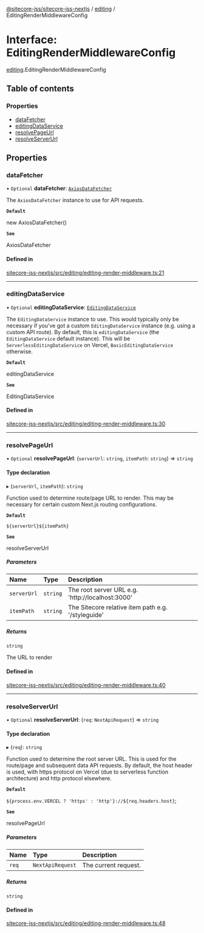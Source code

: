 [@sitecore-jss/sitecore-jss-nextjs](../README.md) / [editing](../modules/editing.md) / EditingRenderMiddlewareConfig

# Interface: EditingRenderMiddlewareConfig

[editing](../modules/editing.md).EditingRenderMiddlewareConfig

## Table of contents

### Properties

- [dataFetcher](editing.EditingRenderMiddlewareConfig.md#datafetcher)
- [editingDataService](editing.EditingRenderMiddlewareConfig.md#editingdataservice)
- [resolvePageUrl](editing.EditingRenderMiddlewareConfig.md#resolvepageurl)
- [resolveServerUrl](editing.EditingRenderMiddlewareConfig.md#resolveserverurl)

## Properties

### dataFetcher

• `Optional` **dataFetcher**: [`AxiosDataFetcher`](../classes/index.AxiosDataFetcher.md)

The `AxiosDataFetcher` instance to use for API requests.

**`Default`**

new AxiosDataFetcher()

**`See`**

AxiosDataFetcher

#### Defined in

[sitecore-jss-nextjs/src/editing/editing-render-middleware.ts:21](https://github.com/Sitecore/jss/blob/a6918b2f2/packages/sitecore-jss-nextjs/src/editing/editing-render-middleware.ts#L21)

___

### editingDataService

• `Optional` **editingDataService**: [`EditingDataService`](editing.EditingDataService.md)

The `EditingDataService` instance to use.
This would typically only be necessary if you've got a custom `EditingDataService` instance (e.g. using a custom API route).
By default, this is `editingDataService` (the `EditingDataService` default instance).
This will be `ServerlessEditingDataService` on Vercel, `BasicEditingDataService` otherwise.

**`Default`**

editingDataService

**`See`**

EditingDataService

#### Defined in

[sitecore-jss-nextjs/src/editing/editing-render-middleware.ts:30](https://github.com/Sitecore/jss/blob/a6918b2f2/packages/sitecore-jss-nextjs/src/editing/editing-render-middleware.ts#L30)

___

### resolvePageUrl

• `Optional` **resolvePageUrl**: (`serverUrl`: `string`, `itemPath`: `string`) => `string`

#### Type declaration

▸ (`serverUrl`, `itemPath`): `string`

Function used to determine route/page URL to render.
This may be necessary for certain custom Next.js routing configurations.

**`Default`**

`${serverUrl}${itemPath}`

**`See`**

resolveServerUrl

##### Parameters

| Name | Type | Description |
| :------ | :------ | :------ |
| `serverUrl` | `string` | The root server URL e.g. 'http://localhost:3000' |
| `itemPath` | `string` | The Sitecore relative item path e.g. '/styleguide' |

##### Returns

`string`

The URL to render

#### Defined in

[sitecore-jss-nextjs/src/editing/editing-render-middleware.ts:40](https://github.com/Sitecore/jss/blob/a6918b2f2/packages/sitecore-jss-nextjs/src/editing/editing-render-middleware.ts#L40)

___

### resolveServerUrl

• `Optional` **resolveServerUrl**: (`req`: `NextApiRequest`) => `string`

#### Type declaration

▸ (`req`): `string`

Function used to determine the root server URL. This is used for the route/page and subsequent data API requests.
By default, the host header is used, with https protocol on Vercel (due to serverless function architecture) and http protocol elsewhere.

**`Default`**

`${process.env.VERCEL ? 'https' : 'http'}://${req.headers.host}`;

**`See`**

resolvePageUrl

##### Parameters

| Name | Type | Description |
| :------ | :------ | :------ |
| `req` | `NextApiRequest` | The current request. |

##### Returns

`string`

#### Defined in

[sitecore-jss-nextjs/src/editing/editing-render-middleware.ts:48](https://github.com/Sitecore/jss/blob/a6918b2f2/packages/sitecore-jss-nextjs/src/editing/editing-render-middleware.ts#L48)
